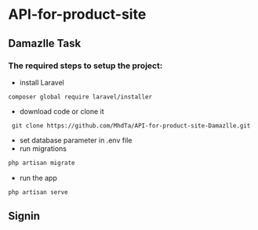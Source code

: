 # API-for-product-site
## Damazlle Task
### The required steps to setup the project:
* install Laravel
 ```
composer global require laravel/installer
 ```
* download code or clone it
```
 git clone https://github.com/MhdTa/API-for-product-site-Damazlle.git
```
* set database parameter in .env file
* run migrations
 ```php
 php artisan migrate
 ```
 * run the app
 ```
 php artisan serve
 ```
 ## Signin
